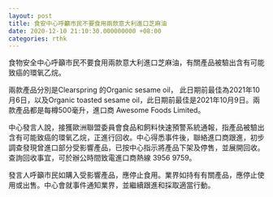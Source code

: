 ```yaml
---
layout: post
title: 食安中心呼籲市民不要食用兩款意大利進口芝麻油
date: 2020-12-10 21:10:30.000000000 +08:00
categories: rthk
---
```


食物安全中心呼籲市民不要食用兩款意大利進口芝麻油，有關產品被驗出含有可能致癌的環氧乙烷。　

兩款產品分別是Clearspring 的Organic sesame oil， 此日期前最佳為2021年10月6日，以及Organic toasted sesame oil，此日期前最佳是2021年10月9日。兩款產品都是每樽500毫升，進口商 Awesome Foods Limited。

中心發言人說，接獲歐洲聯盟委員會食品和飼料快速預警系統通報，指產品被驗出含有可能致癌的環氧乙烷，正進行回收。中心得悉事件後，聯絡進口商跟進，初步調查發現曾進口部分受影響產品，已按中心指示將產品下架及停售，並展開回收。查詢回收事宜，可於辦公時間致電進口商熱線 3956 9759。

發言人呼籲市民如購入受影響產品，應停止食用。業界如持有有關產品，應停止使用或出售。中心會就事件通知業界，並繼續跟進和採取適當行動。
